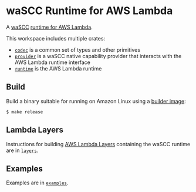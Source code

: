 # waSCC Runtime for AWS Lambda

A [waSCC](https://wascc.dev/) [runtime for AWS Lambda](https://docs.aws.amazon.com/lambda/latest/dg/lambda-runtimes.html).

This workspace includes multiple crates:

* [`codec`](codec/README.md) is a common set of types and other primitives
* [`provider`](provider/README.md) is a waSCC native capability provider that interacts with the AWS Lambda runtime interface
* [`runtime`](runtime/README.md) is the AWS Lambda runtime

## Build

Build a binary suitable for running on Amazon Linux using a [builder image](https://hub.docker.com/repository/docker/ewbankkit/rust-amazonlinux):

```console
$ make release
```

## Lambda Layers

Instructions for building [AWS Lambda Layers](https://docs.aws.amazon.com/lambda/latest/dg/configuration-layers.html) containing the waSCC runtime are in [`layers`](layers/README.md).

## Examples

Examples are in [`examples`](examples/README.md).
